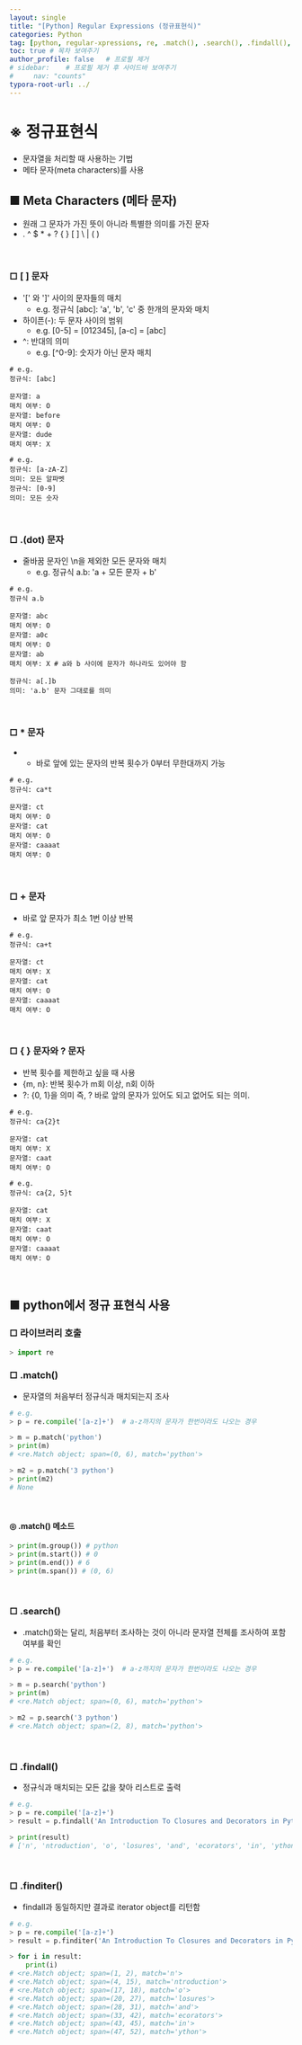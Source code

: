 ```yaml
---
layout: single
title: "[Python] Regular Expressions (정규표현식)"
categories: Python
tag: [python, regular-xpressions, re, .match(), .search(), .findall(), .finditer()]
toc: true # 목차 보여주기
author_profile: false   # 프로필 제거
# sidebar:    # 프로필 제거 후 사이드바 보여주기
#     nav: "counts"
typora-root-url: ../
---
```


# ※ 정규표현식
- 문자열을 처리할 때 사용하는 기법
- 메타 문자(meta characters)를 사용

## ■ Meta Characters (메타 문자)
- 원래 그 문자가 가진 뜻이 아니라 특별한 의미를 가진 문자
- . ^ $ * + ? { } [ ] \ | ( )

<br>

### □ [ ] 문자
- '[' 와 ']' 사이의 문자들의 매치
  - e.g. 정규식 [abc]: 'a', 'b', 'c' 중 한개의 문자와 매치
- 하이픈(-): 두 문자 사이의 범위
  - e.g. [0-5] = [012345], [a-c] = [abc]
- ^: 반대의 의미
  - e.g. [^0-9]: 숫자가 아닌 문자 매치

```
# e.g.
정규식: [abc]

문자열: a
매치 여부: O
문자열: before
매치 여부: O
문자열: dude
매치 여부: X

# e.g.
정규식: [a-zA-Z]
의미: 모든 알파벳
정규식: [0-9]
의미: 모든 숫자
```

<br>

### □ .(dot) 문자
- 줄바꿈 문자인 \n을 제외한 모든 문자와 매치
  - e.g. 정규식 a.b: 'a + 모든 문자 + b'

```
# e.g.
정규식 a.b

문자열: abc
매치 여부: O
문자열: a0c
매치 여부: O
문자열: ab
매치 여부: X # a와 b 사이에 문자가 하나라도 있어야 함

정규식: a[.]b
의미: 'a.b' 문자 그대로를 의미
```

<br>

### □ * 문자
- * 바로 앞에 있는 문자의 반복 횟수가 0부터 무한대까지 가능

```
# e.g.
정규식: ca*t

문자열: ct
매치 여부: O
문자열: cat
매치 여부: O
문자열: caaaat
매치 여부: O
```

<br>

### □ + 문자
- 바로 앞 문자가 최소 1번 이상 반복

```
# e.g.
정규식: ca+t

문자열: ct
매치 여부: X
문자열: cat
매치 여부: O
문자열: caaaat
매치 여부: O
```

<br>

### □ { } 문자와 ? 문자
- 반복 횟수를 제한하고 싶을 때 사용
- {m, n}: 반복 횟수가 m회 이상, n회 이하
- ?: {0, 1}을 의미 즉, ? 바로 앞의 문자가 있어도 되고 없어도 되는 의미.
```
# e.g.
정규식: ca{2}t

문자열: cat
매치 여부: X
문자열: caat
매치 여부: O

# e.g.
정규식: ca{2, 5}t

문자열: cat
매치 여부: X
문자열: caat
매치 여부: O
문자열: caaaat
매치 여부: O
```

<br>

## ■ python에서 정규 표현식 사용

### □ 라이브러리 호출

```py
> import re
```

### □ .match()
- 문자열의 처음부터 정규식과 매치되는지 조사

```py
# e.g.
> p = re.compile('[a-z]+')  # a-z까지의 문자가 한번이라도 나오는 경우

> m = p.match('python')
> print(m)
# <re.Match object; span=(0, 6), match='python'>

> m2 = p.match('3 python')
> print(m2)
# None
```

<br>

#### ◎ .match() 메소드

```py
> print(m.group()) # python
> print(m.start()) # 0
> print(m.end()) # 6
> print(m.span()) # (0, 6)
```

<br>

### □ .search()
- .match()와는 달리, 처음부터 조사하는 것이 아니라 문자열 전체를 조사하여 포함 여부를 확인

```py
# e.g.
> p = re.compile('[a-z]+')  # a-z까지의 문자가 한번이라도 나오는 경우

> m = p.search('python')
> print(m)
# <re.Match object; span=(0, 6), match='python'>

> m2 = p.search('3 python')
# <re.Match object; span=(2, 8), match='python'>
```

<br>

### □ .findall()
- 정규식과 매치되는 모든 값을 찾아 리스트로 출력

```py
# e.g.
> p = re.compile('[a-z]+')
> result = p.findall('An Introduction To Closures and Decorators in Python')

> print(result)
# ['n', 'ntroduction', 'o', 'losures', 'and', 'ecorators', 'in', 'ython']
```

<br>

### □ .finditer()
- findall과 동일하지만 결과로 iterator object를 리턴함

```py
# e.g.
> p = re.compile('[a-z]+')
> result = p.finditer('An Introduction To Closures and Decorators in Python')

> for i in result:
    print(i)
# <re.Match object; span=(1, 2), match='n'>
# <re.Match object; span=(4, 15), match='ntroduction'>
# <re.Match object; span=(17, 18), match='o'>
# <re.Match object; span=(20, 27), match='losures'>
# <re.Match object; span=(28, 31), match='and'>
# <re.Match object; span=(33, 42), match='ecorators'>
# <re.Match object; span=(43, 45), match='in'>
# <re.Match object; span=(47, 52), match='ython'>
```